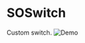 # SOSwitch
Custom switch.
![Demo](https://raw.github.com/SergeyOleynich/SOSwitch/blob/master/45.gif)
